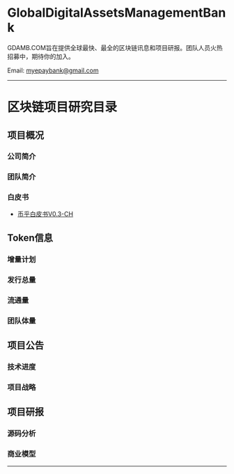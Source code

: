 # GlobalDigitalAssetsManagementBank
GDAMB.COM旨在提供全球最快、最全的区块链讯息和项目研报。团队人员火热招募中，期待你的加入。

Email: myepaybank@gmail.com

----------------
# 区块链项目研究目录

## 项目概况

### 公司简介
### 团队简介
### 白皮书
* [币乎白皮书V0.3-CH](https://github.com/GDAMB/GlobalDigitalAssetsManagementBank/blob/master/BiHu-Research-GDAMB/BIHU-White-Paper-V0.3-CH.pdf)

## Token信息

### 增量计划
### 发行总量 
### 流通量 
### 团队体量

## 项目公告

### 技术进度
### 项目战略

## 项目研报

### 源码分析
### 商业模型

----------------

